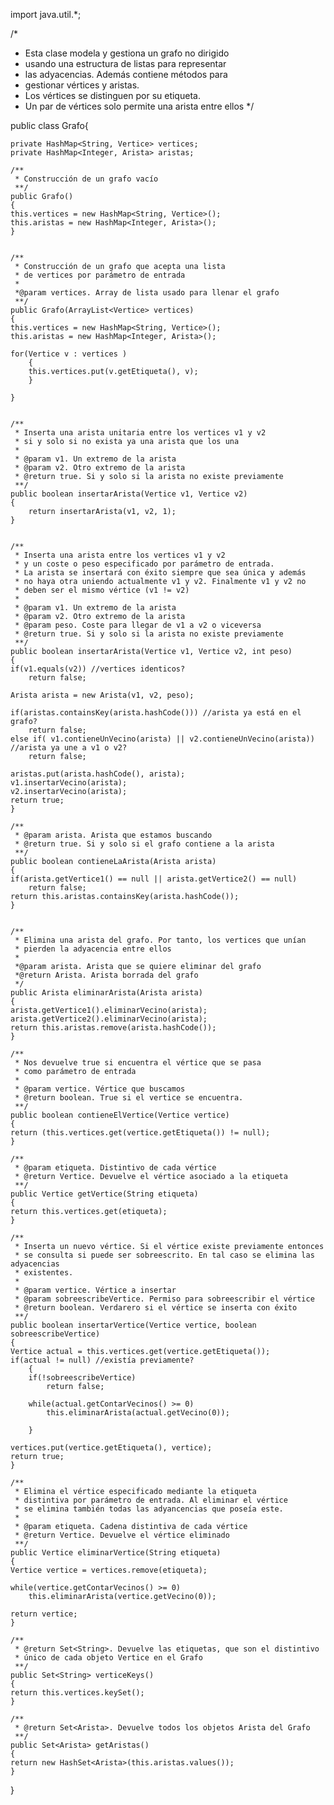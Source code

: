import java.util.*;

/* 
 * Esta clase modela y gestiona un grafo no dirigido
 * usando una estructura de listas para representar
 * las adyacencias. Además contiene métodos para
 * gestionar vértices y aristas.
 * Los vértices se distinguen por su etiqueta.
 * Un par de vértices solo permite una arista entre ellos
 */

public class Grafo{

    private HashMap<String, Vertice> vertices;
    private HashMap<Integer, Arista> aristas;

    /**
     * Construcción de un grafo vacío
     **/
    public Grafo()
    {
	this.vertices = new HashMap<String, Vertice>();
	this.aristas = new HashMap<Integer, Arista>();
    }


    /**
     * Construcción de un grafo que acepta una lista
     * de vertices por parámetro de entrada
     *
     *@param vertices. Array de lista usado para llenar el grafo
     **/
    public Grafo(ArrayList<Vertice> vertices)
    {
	this.vertices = new HashMap<String, Vertice>();
	this.aristas = new HashMap<Integer, Arista>();

	for(Vertice v : vertices )
	    {
		this.vertices.put(v.getEtiqueta(), v);
	    }
	
    }


    /**
     * Inserta una arista unitaria entre los vertices v1 y v2
     * si y solo si no exista ya una arista que los una
     *
     * @param v1. Un extremo de la arista
     * @param v2. Otro extremo de la arista
     * @return true. Si y solo si la arista no existe previamente
     **/
    public boolean insertarArista(Vertice v1, Vertice v2)
    {
      	return insertarArista(v1, v2, 1);
    }

    
    /**
     * Inserta una arista entre los vertices v1 y v2
     * y un coste o peso especificado por parámetro de entrada. 
     * La arista se insertará con éxito siempre que sea única y además
     * no haya otra uniendo actualmente v1 y v2. Finalmente v1 y v2 no
     * deben ser el mismo vértice (v1 != v2)
     *
     * @param v1. Un extremo de la arista
     * @param v2. Otro extremo de la arista
     * @param peso. Coste para llegar de v1 a v2 o viceversa
     * @return true. Si y solo si la arista no existe previamente
     **/
    public boolean insertarArista(Vertice v1, Vertice v2, int peso)
    {
	if(v1.equals(v2)) //vertices identicos?
	    return false;

	Arista arista = new Arista(v1, v2, peso);

	if(aristas.containsKey(arista.hashCode())) //arista ya está en el grafo?
	    return false;
	else if( v1.contieneUnVecino(arista) || v2.contieneUnVecino(arista)) //arista ya une a v1 o v2?
	    return false;

	aristas.put(arista.hashCode(), arista);
	v1.insertarVecino(arista);
	v2.insertarVecino(arista);
	return true;
    }

    /** 
     * @param arista. Arista que estamos buscando
     * @return true. Si y solo si el grafo contiene a la arista
     **/
    public boolean contieneLaArista(Arista arista)
    {
	if(arista.getVertice1() == null || arista.getVertice2() == null)
	    return false;
	return this.aristas.containsKey(arista.hashCode());
    }


    /**
     * Elimina una arista del grafo. Por tanto, los vertices que unían
     * pierden la adyacencia entre ellos
     *
     *@param arista. Arista que se quiere eliminar del grafo
     *@return Arista. Arista borrada del grafo
     */
    public Arista eliminarArista(Arista arista)
    {
	arista.getVertice1().eliminarVecino(arista);
	arista.getVertice2().eliminarVecino(arista);
	return this.aristas.remove(arista.hashCode());
    }

    /**
     * Nos devuelve true si encuentra el vértice que se pasa
     * como parámetro de entrada
     * 
     * @param vertice. Vértice que buscamos
     * @return boolean. True si el vertice se encuentra.
     **/    
    public boolean contieneElVertice(Vertice vertice)
    {
	return (this.vertices.get(vertice.getEtiqueta()) != null);
    }

    /**
     * @param etiqueta. Distintivo de cada vértice
     * @return Vertice. Devuelve el vértice asociado a la etiqueta
     **/
    public Vertice getVertice(String etiqueta)
    {
	return this.vertices.get(etiqueta);
    }

    /**
     * Inserta un nuevo vértice. Si el vértice existe previamente entonces
     * se consulta si puede ser sobreescrito. En tal caso se elimina las adyacencias
     * existentes.
     *
     * @param vertice. Vértice a insertar
     * @param sobreescribeVertice. Permiso para sobreescribir el vértice
     * @return boolean. Verdarero si el vértice se inserta con éxito
     **/
    public boolean insertarVertice(Vertice vertice, boolean sobreescribeVertice)
    {
	Vertice actual = this.vertices.get(vertice.getEtiqueta());
	if(actual != null) //existía previamente?
	    {
		if(!sobreescribeVertice)
		    return false;

		while(actual.getContarVecinos() >= 0)
		    this.eliminarArista(actual.getVecino(0));
		
	    }

	vertices.put(vertice.getEtiqueta(), vertice);
	return true;
    }

    /**
     * Elimina el vértice especificado mediante la etiqueta
     * distintiva por parámetro de entrada. Al eliminar el vértice
     * se elimina también todas las adyancencias que poseía este.
     *
     * @param etiqueta. Cadena distintiva de cada vértice
     * @return Vertice. Devuelve el vértice eliminado
     **/
    public Vertice eliminarVertice(String etiqueta)
    {
	Vertice vertice = vertices.remove(etiqueta);

	while(vertice.getContarVecinos() >= 0)
	    this.eliminarArista(vertice.getVecino(0));

	return vertice;
    }

    /**
     * @return Set<String>. Devuelve las etiquetas, que son el distintivo
     * único de cada objeto Vertice en el Grafo
     **/
    public Set<String> verticeKeys()
    {
	return this.vertices.keySet();
    }

    /**
     * @return Set<Arista>. Devuelve todos los objetos Arista del Grafo
     **/
    public Set<Arista> getAristas()
    {
	return new HashSet<Arista>(this.aristas.values());
    }
    
}
 
